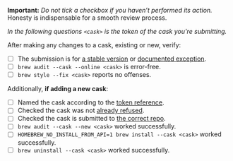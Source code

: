 **Important:** *Do not tick a checkbox if you haven’t performed its action.* Honesty is indispensable for a smooth review process.

_In the following questions `<cask>` is the token of the cask you're submitting._

After making any changes to a cask, existing or new, verify:

- [ ] The submission is for [a stable version](https://docs.brew.sh/Acceptable-Casks#stable-versions) or [documented exception](https://docs.brew.sh/Acceptable-Casks#but-there-is-no-stable-version).
- [ ] `brew audit --cask --online <cask>` is error-free.
- [ ] `brew style --fix <cask>` reports no offenses.

Additionally, **if adding a new cask**:

- [ ] Named the cask according to the [token reference](https://docs.brew.sh/Cask-Cookbook#token-reference).
- [ ] Checked the cask was not [already refused](https://github.com/Homebrew/homebrew-cask-fonts/search?q=is%3Aclosed&type=Issues).
- [ ] Checked the cask is submitted to [the correct repo](https://docs.brew.sh/Acceptable-Casks#finding-a-home-for-your-cask).
- [ ] `brew audit --cask --new <cask>` worked successfully.
- [ ] `HOMEBREW_NO_INSTALL_FROM_API=1 brew install --cask <cask>` worked successfully.
- [ ] `brew uninstall --cask <cask>` worked successfully.
